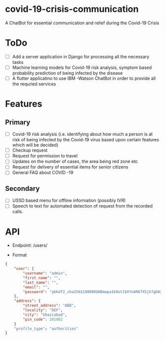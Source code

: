 # covid-19-crisis-communication
A ChatBot for essential communication and relief during the Covid-19 Crisis

# ToDo
- [ ] Add a server application in Django for processing all the necessary tasks
- [ ] Machine learning models for Covid-19 risk analysis, symptom based probability prediction of being infected by the disease
- [ ] A flutter applicatino to use IBM -Watson ChatBot in order to provide all the requried services

# Features
## Primary
- [ ] Covid-19 risk analysis (i.e. identifying about how much a person is at risk of being infected by the Covid-19 virus based upon certain features which will be decided)
- [ ] Checkup request
- [ ] Request for permission to travel
- [ ] Updates on the number of cases, the area being red zone etc
- [ ] Request for delivery of essential items for senior citizens
- [ ] General FAQ about COVID -19
## Secondary
- [ ] USSD based menu for offline information (possibly IVR)
- [ ] Speech to text for automated detection of request from the recorded calls.

# API

- Endpoint: /users/

- Format

```json
{
    "user": {
        "username": "admin",
        "first_name": "",
        "last_name": "",
        "email": "",
        "password": "pbkdf2_sha256$180000$KBmwpa1k0otJ$XYnAR07X5jk7gDAyN1n0cxzY13lFLQug2NwUnCNB4ng="
    },
    "address": {
        "street_address": "ABD",
        "locality": "DEF",
        "city": "Ghaziabad",
        "pin_code": 201002
    }
    "profile_type": "authorities"
}
```